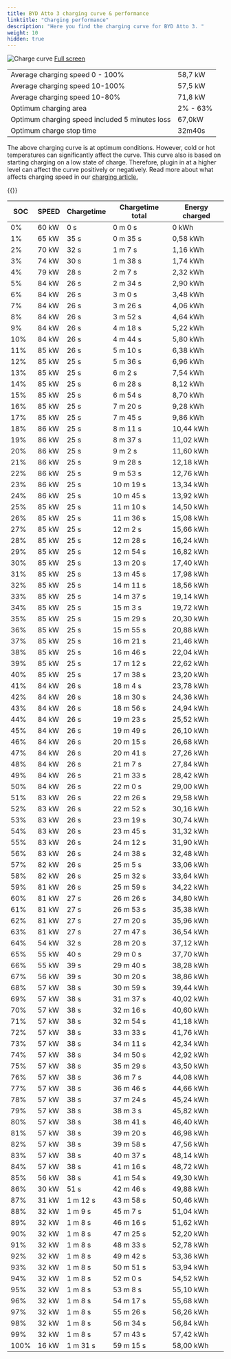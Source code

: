 ```yaml
---
title: BYD Atto 3 charging curve & performance
linktitle: "Charging performance"
description: "Here you find the charging curve for BYD Atto 3. "
weight: 10
hidden: true
---
```

<!-- markdownlint-disable MD033 -->
<object type="image/svg+xml" data="../modelnavigation.svg"></object>
![Charge curve](../chargingcurve.svg  "Charging curve")
[Full screen](../chargingcurve.svg)

|  | |
|-----|-----|
|Average charging speed 0 - 100% |58,7 kW|
|Average charging speed 10-100% |57,5 kW|
|Average charging speed 10-80% |71,8 kW|
|Optimum charging area|2% - 63%|
|Optimum charging speed included 5 minutes loss|67,0kW|
|Optimum charge stop time |32m40s|


The above charging curve is at optimum conditions. However, cold or hot temperatures can significantly affect the curve. This curve also is based on starting charging on a low state of charge. Therefore, plugin in at a higher level can affect the curve positively or negatively. Read more about what affects charging speed in our [charging article.](../../../../../technology/battery/charging/) 


{{<evkxdisplayaddarticle />}}

|SOC | SPEED|Chargetime | Chargetime total | Energy charged |
|-----|-----|-----|-----|-----|
|0%|60 kW|  0 s|  0 m 0 s |0 kWh |
|1%|65 kW|  35 s|  0 m 35 s |0,58 kWh |
|2%|70 kW|  32 s|  1 m 7 s |1,16 kWh |
|3%|74 kW|  30 s|  1 m 38 s |1,74 kWh |
|4%|79 kW|  28 s|  2 m 7 s |2,32 kWh |
|5%|84 kW|  26 s|  2 m 34 s |2,90 kWh |
|6%|84 kW|  26 s|  3 m 0 s |3,48 kWh |
|7%|84 kW|  26 s|  3 m 26 s |4,06 kWh |
|8%|84 kW|  26 s|  3 m 52 s |4,64 kWh |
|9%|84 kW|  26 s|  4 m 18 s |5,22 kWh |
|10%|84 kW|  26 s|  4 m 44 s |5,80 kWh |
|11%|85 kW|  26 s|  5 m 10 s |6,38 kWh |
|12%|85 kW|  25 s|  5 m 36 s |6,96 kWh |
|13%|85 kW|  25 s|  6 m 2 s |7,54 kWh |
|14%|85 kW|  25 s|  6 m 28 s |8,12 kWh |
|15%|85 kW|  25 s|  6 m 54 s |8,70 kWh |
|16%|85 kW|  25 s|  7 m 20 s |9,28 kWh |
|17%|85 kW|  25 s|  7 m 45 s |9,86 kWh |
|18%|86 kW|  25 s|  8 m 11 s |10,44 kWh |
|19%|86 kW|  25 s|  8 m 37 s |11,02 kWh |
|20%|86 kW|  25 s|  9 m 2 s |11,60 kWh |
|21%|86 kW|  25 s|  9 m 28 s |12,18 kWh |
|22%|86 kW|  25 s|  9 m 53 s |12,76 kWh |
|23%|86 kW|  25 s|  10 m 19 s |13,34 kWh |
|24%|86 kW|  25 s|  10 m 45 s |13,92 kWh |
|25%|85 kW|  25 s|  11 m 10 s |14,50 kWh |
|26%|85 kW|  25 s|  11 m 36 s |15,08 kWh |
|27%|85 kW|  25 s|  12 m 2 s |15,66 kWh |
|28%|85 kW|  25 s|  12 m 28 s |16,24 kWh |
|29%|85 kW|  25 s|  12 m 54 s |16,82 kWh |
|30%|85 kW|  25 s|  13 m 20 s |17,40 kWh |
|31%|85 kW|  25 s|  13 m 45 s |17,98 kWh |
|32%|85 kW|  25 s|  14 m 11 s |18,56 kWh |
|33%|85 kW|  25 s|  14 m 37 s |19,14 kWh |
|34%|85 kW|  25 s|  15 m 3 s |19,72 kWh |
|35%|85 kW|  25 s|  15 m 29 s |20,30 kWh |
|36%|85 kW|  25 s|  15 m 55 s |20,88 kWh |
|37%|85 kW|  25 s|  16 m 21 s |21,46 kWh |
|38%|85 kW|  25 s|  16 m 46 s |22,04 kWh |
|39%|85 kW|  25 s|  17 m 12 s |22,62 kWh |
|40%|85 kW|  25 s|  17 m 38 s |23,20 kWh |
|41%|84 kW|  26 s|  18 m 4 s |23,78 kWh |
|42%|84 kW|  26 s|  18 m 30 s |24,36 kWh |
|43%|84 kW|  26 s|  18 m 56 s |24,94 kWh |
|44%|84 kW|  26 s|  19 m 23 s |25,52 kWh |
|45%|84 kW|  26 s|  19 m 49 s |26,10 kWh |
|46%|84 kW|  26 s|  20 m 15 s |26,68 kWh |
|47%|84 kW|  26 s|  20 m 41 s |27,26 kWh |
|48%|84 kW|  26 s|  21 m 7 s |27,84 kWh |
|49%|84 kW|  26 s|  21 m 33 s |28,42 kWh |
|50%|84 kW|  26 s|  22 m 0 s |29,00 kWh |
|51%|83 kW|  26 s|  22 m 26 s |29,58 kWh |
|52%|83 kW|  26 s|  22 m 52 s |30,16 kWh |
|53%|83 kW|  26 s|  23 m 19 s |30,74 kWh |
|54%|83 kW|  26 s|  23 m 45 s |31,32 kWh |
|55%|83 kW|  26 s|  24 m 12 s |31,90 kWh |
|56%|83 kW|  26 s|  24 m 38 s |32,48 kWh |
|57%|82 kW|  26 s|  25 m 5 s |33,06 kWh |
|58%|82 kW|  26 s|  25 m 32 s |33,64 kWh |
|59%|81 kW|  26 s|  25 m 59 s |34,22 kWh |
|60%|81 kW|  27 s|  26 m 26 s |34,80 kWh |
|61%|81 kW|  27 s|  26 m 53 s |35,38 kWh |
|62%|81 kW|  27 s|  27 m 20 s |35,96 kWh |
|63%|81 kW|  27 s|  27 m 47 s |36,54 kWh |
|64%|54 kW|  32 s|  28 m 20 s |37,12 kWh |
|65%|55 kW|  40 s|  29 m 0 s |37,70 kWh |
|66%|55 kW|  39 s|  29 m 40 s |38,28 kWh |
|67%|56 kW|  39 s|  30 m 20 s |38,86 kWh |
|68%|57 kW|  38 s|  30 m 59 s |39,44 kWh |
|69%|57 kW|  38 s|  31 m 37 s |40,02 kWh |
|70%|57 kW|  38 s|  32 m 16 s |40,60 kWh |
|71%|57 kW|  38 s|  32 m 54 s |41,18 kWh |
|72%|57 kW|  38 s|  33 m 33 s |41,76 kWh |
|73%|57 kW|  38 s|  34 m 11 s |42,34 kWh |
|74%|57 kW|  38 s|  34 m 50 s |42,92 kWh |
|75%|57 kW|  38 s|  35 m 29 s |43,50 kWh |
|76%|57 kW|  38 s|  36 m 7 s |44,08 kWh |
|77%|57 kW|  38 s|  36 m 46 s |44,66 kWh |
|78%|57 kW|  38 s|  37 m 24 s |45,24 kWh |
|79%|57 kW|  38 s|  38 m 3 s |45,82 kWh |
|80%|57 kW|  38 s|  38 m 41 s |46,40 kWh |
|81%|57 kW|  38 s|  39 m 20 s |46,98 kWh |
|82%|57 kW|  38 s|  39 m 58 s |47,56 kWh |
|83%|57 kW|  38 s|  40 m 37 s |48,14 kWh |
|84%|57 kW|  38 s|  41 m 16 s |48,72 kWh |
|85%|56 kW|  38 s|  41 m 54 s |49,30 kWh |
|86%|30 kW|  51 s|  42 m 46 s |49,88 kWh |
|87%|31 kW| 1 m 12 s|  43 m 58 s |50,46 kWh |
|88%|32 kW| 1 m 9 s|  45 m 7 s |51,04 kWh |
|89%|32 kW| 1 m 8 s|  46 m 16 s |51,62 kWh |
|90%|32 kW| 1 m 8 s|  47 m 25 s |52,20 kWh |
|91%|32 kW| 1 m 8 s|  48 m 33 s |52,78 kWh |
|92%|32 kW| 1 m 8 s|  49 m 42 s |53,36 kWh |
|93%|32 kW| 1 m 8 s|  50 m 51 s |53,94 kWh |
|94%|32 kW| 1 m 8 s|  52 m 0 s |54,52 kWh |
|95%|32 kW| 1 m 8 s|  53 m 8 s |55,10 kWh |
|96%|32 kW| 1 m 8 s|  54 m 17 s |55,68 kWh |
|97%|32 kW| 1 m 8 s|  55 m 26 s |56,26 kWh |
|98%|32 kW| 1 m 8 s|  56 m 34 s |56,84 kWh |
|99%|32 kW| 1 m 8 s|  57 m 43 s |57,42 kWh |
|100%|16 kW| 1 m 31 s|  59 m 15 s |58,00 kWh |
